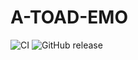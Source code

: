 # A-TOAD-EMO

![CI](https://github.com/BlancJH/A-Toad-Emo/actions/workflows/ci.yml/badge.svg)
![GitHub release](https://img.shields.io/github/v/tag/BlancJH/A-Toad-Emo)

